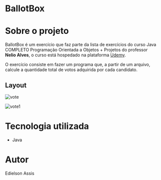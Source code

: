 # BallotBox 

# Sobre o projeto
BallotBox é um exercício que faz parte da lista de exercícios do curso Java COMPLETO Programação Orientada a Objetos + Projetos do professor **Nelio Alves**, o curso está hospedado na plataforma [Udemy](https://www.udemy.com/course/java-curso-completo/ "Site da Udemy").

O exercício consiste em fazer um programa que, a partir de um arquivo, calcule a quantidade total de votos adquirida por cada candidato.

## Layout
![vote](https://user-images.githubusercontent.com/105529988/182433472-5ad3658b-550e-4473-b3bd-7d528e241839.png)

![vote1](https://user-images.githubusercontent.com/105529988/182433560-d8ed365c-b47c-4417-b386-cfa5aea973a4.png)

# Tecnologia utilizada
- Java

# Autor
Edielson Assis
